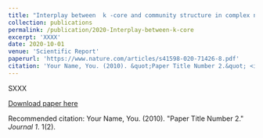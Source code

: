 ```yaml
---
title: "Interplay between  k -core and community structure in complex networks"
collection: publications
permalink: /publication/2020-Interplay-between-k-core
excerpt: 'XXXX'
date: 2020-10-01
venue: 'Scientific Report'
paperurl: 'https://www.nature.com/articles/s41598-020-71426-8.pdf'
citation: 'Your Name, You. (2010). &quot;Paper Title Number 2.&quot; <i>Journal 1</i>. 1(2).'
---
```

SXXX

[Download paper here](https://www.nature.com/articles/s41598-020-71426-8.pdf)

Recommended citation: Your Name, You. (2010). "Paper Title Number 2." <i>Journal 1</i>. 1(2).
